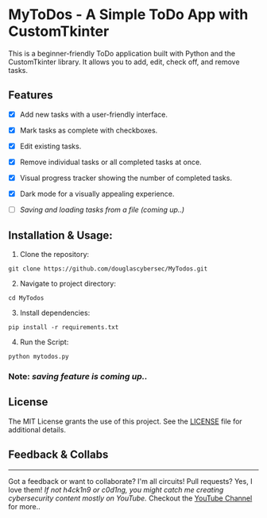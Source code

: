 # **MyToDos - A Simple ToDo App with CustomTkinter**

This is a beginner-friendly ToDo application built with Python and the CustomTkinter library. It allows you to add, edit, check off, and remove tasks.

## Features

- [x] Add new tasks with a user-friendly interface.
- [x] Mark tasks as complete with checkboxes.
- [x] Edit existing tasks.
- [x] Remove individual tasks or all completed tasks at once.
- [x] Visual progress tracker showing the number of completed tasks.
- [x] Dark mode for a visually appealing experience.
- [ ] _Saving and loading tasks from a file (coming up..)_


## Installation & Usage:

1. Clone the repository:
```
git clone https://github.com/douglascybersec/MyTodos.git

```

2. Navigate to project directory:
```
cd MyTodos

```

3. Install dependencies:
```
pip install -r requirements.txt

```

4. Run the Script:
```
python mytodos.py

```
### Note: _saving feature is coming up.._

## License

The MIT License grants the use of this project. See the [LICENSE](https://github.com/douglascybersec/MyTodos/blob/master/LICENSE) file for additional details.

## Feedback & Collabs
---
Got a feedback or want to collaborate? I'm all circuits! Pull requests? Yes, I love them! _If not h4ck1n9 or c0d1ng, you might catch me creating cybersecurity content mostly on YouTube._ Checkout the [YouTube Channel](https://www.youtube.com/@douglascybersec) for more..

